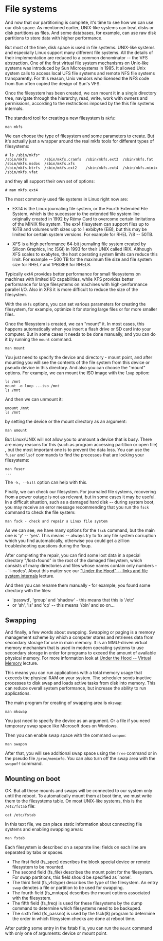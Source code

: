 # File systems

And now that our partitioning is complete, it's time to see how we can use our disk space. As mentioned earlier, UNIX-like systems can treat disks or disk partitions as files. And some databases, for example, can use raw disk partitions to store data with higher performance.

But most of the time, disk space is used in file systems. UNIX-like systems and especially Linux support many different file systems. All the details of their implementation are reduced to a common denominator -- the VFS abstraction. One of the first virtual file system mechanisms on Unix-like systems was introduced by Sun Microsystems in 1985. It allowed Unix system calls to access local UFS file systems and remote NFS file systems transparently. For this reason, Unix vendors who licensed the NFS code from Sun often copied the design of Sun's VFS.

Once the filesystem has been created, we can mount it in a single directory tree, navigate through the hierarchy, read, write, work with owners and permissions, according to the restrictions imposed by the this file systems internals.

The standard tool for creating a new filesystem is `mkfs`:
```
man mkfs
```
We can choose the type of filesystem and some parameters to create. But it's actually just a wrapper around the real mkfs tools for different types of filesystems:
```
# ls /sbin/mkfs*
/sbin/mkfs        /sbin/mkfs.cramfs  /sbin/mkfs.ext3  /sbin/mkfs.fat    /sbin/mkfs.msdos  /sbin/mkfs.xfs
/sbin/mkfs.btrfs  /sbin/mkfs.ext2    /sbin/mkfs.ext4  /sbin/mkfs.minix  /sbin/mkfs.vfat
```
and they all support their own set of options:
```
# man mkfs.ext4
```
The most commonly used file systems in Linux right now are:
* EXT4 is the Linux journaling file system, or the Fourth Extended File System, which is the successor to the extended file system line originally created in 1992 by Rémy Card to overcome certain limitations of the MINIX file system. The ext4 filesystem can support files up to 16TB and volumes with sizes up to 1 exbibyte (EiB), but this may be limited for certain system versions. For example for RHEL 7/8 -- 50TB.

* XFS is a high performance 64-bit journaling file system created by Silicon Graphics, Inc (SGI) in 1993 for their UNIX called IRIX. Although XFS scales to exabytes, the host operating system limits can reduce this limit. For example -- 500 TB for the maximum file size and file system size for RHEL7 and 1PB/8EB for RHEL8.

Typically ext4 provides better performance for small filesystems on machines with limited I/O capabilities, while XFS provides better performance for large filesystems on machines with high-performance parallel I/O. Also in XFS it is more difficult to reduce the size of the filesystem.

With the `mkfs` options, you can set various parameters for creating the filesystem, for example, optimize it for storing large files or for more smaller files.

Once the filesystem is created, we can "mount" it. In most cases, this happens automatically when you insert a flash drive or SD card into your computer. But in some cases it needs to be done manually, and you can do it by running the `mount` command.
```
man mount
```
You just need to specify the device and directory - mount point, and after mounting you will see the contents of the file system from this device or pseudo device in this directory. And also you can choose the "mount" options. For example, we can mount the ISO image with the `loop` option:
```
ls /mnt
mount -o loop ...iso /mnt
ls /mnt
```
And then we can unmount it:
```
umount /mnt
ls /mnt
```
by setting the device or the mount directory as an argument:
```
man umount
```
But Linux/UNIX will not allow you to unmount a device that is busy. There are many reasons for this (such as program accessing partition or open file) , but the most important one is to prevent the data loss. You can use the `fuser` and `lsof` commands to find the processes that are locking your filesystems:
```
man fuser
...
```
The `-k, --kill` option can help with this.

Finally, we can check our filesystem. For journaled file systems, recovering from a power outage is not as relevant, but in some cases it may be useful. In a difficult situation, such as a damaged hard disk -- during system boot, you may receive an error message recommending that you run the `fsck` command to check the file system:
```
man fsck - check and repair a Linux file system
```
As we can see, we have many options for the `fsck` command, but the main one is 'y' -- 'yes'. This means -- always try to fix any file system corruption which you find automatically, otherwise you could get a zillion troubleshooting questions during the fixup.

After completing the repair, you can find some lost data in a special directory "/lost+found" in the root of the damaged filesystem, which consists of many directories and files whose names contain only numbers -- 'i-nodes'. About this matter see our ["Under the Hood" -- links and file system internals](../under_the_hood/07_links.md) lecture.

And then you can rename them manually - for example, you found some directory with the files:
* 'passwd', 'group' and 'shadow' - this means that this is '/etc'
* or 'sh', 'ls' and 'cp' -- this means '/bin'
and so on...

## Swapping

And finally, a few words about swapping. Swapping or paging is a memory management scheme by which a computer stores and retrieves data from secondary storage for use in main memory. It is an MMU-driven virtual memory mechanism that is used in modern operating systems to use secondary storage in order for programs to exceed the amount of available physical memory. For more information look at [Under the Hood -- Virtual Memory](../under_the_hood/10_virtual_memory.md) lecture.

This means you can run applications with a total memory usage that exceeds the physical RAM on your system. The scheduler sends inactive processes to disk swap and loads active tasks from disk into memory. This can reduce overall system performance, but increase the ability to run applications.

The main program for creating of swapping area is `mkswap`:
```
man mkswap
```
You just need to specify the device as an argument. Or a file if you need temporary swap space like Microsoft does on Windows.

Then you can enable swap space with the command `swapon`:
```
man swapon
```
After that, you will see additional swap space using the `free` command or in the pseudo file `/proc/meminfo`. You can also turn off the swap area with the `swapoff` command.

## Mounting on boot

OK. But all these mounts and swaps will be connected to our system only until the reboot. To automatically mount them at boot time, we must write them to the filesystems table. On most UNIX-like systems, this is the `/etc/fstab` file:
```
cat /etc/fstab
```
In this text file, we can place static information about connecting file systems and enabling swapping areas:
```
man fstab
```
Each  filesystem  is  described on a separate line; fields on each line are separated by tabs or spaces.
* The first field (fs_spec) describes the block special device or remote filesystem to be mounted.
* The second field (fs_file) describes the mount point for the filesystem.  For swap partitions, this field should be specified as `none'.
* The third field (fs_vfstype) describes the type of the filesystem. An entry `swap` denotes a file or partition to be used for swapping.
* The fourth field (fs_mntops) describes the mount options associated with the filesystem.
* The fifth field (fs_freq) is used for these filesystems by the dump command to determine which filesystems need to be backuped.
* The sixth field (fs_passno) is used by the fsck(8) program to determine the order in which filesystem checks are done at reboot time.

After putting some entry in the fstab file, you can run the `mount` command with only one of arguments: device or mount point.

